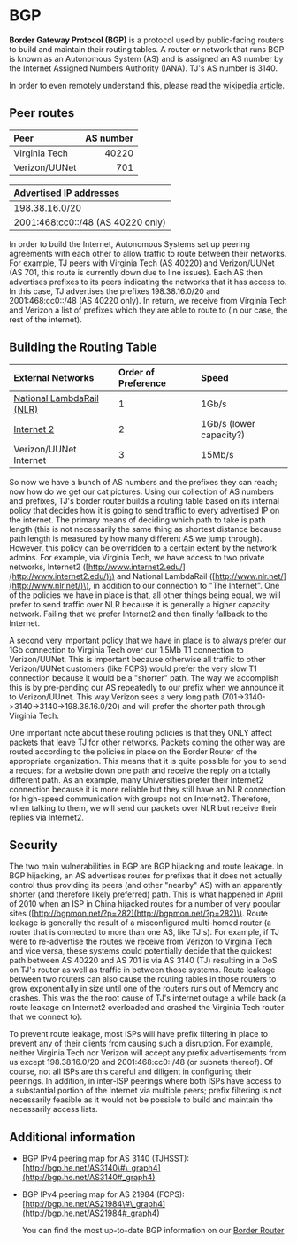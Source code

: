 # BGP

**Border Gateway Protocol \(BGP\)** is a protocol used by public-facing routers to build and maintain their routing tables. A router or network that runs BGP is known as an Autonomous System \(AS\) and is assigned an AS number by the Internet Assigned Numbers Authority \(IANA\). TJ's AS number is 3140.

In order to even remotely understand this, please read the [wikipedia article](https://en.wikipedia.org/wiki/Border_Gateway_Protocol).

## Peer routes

| Peer | AS number |
| :--- | ---: |
| Virginia Tech | 40220 |
| Verizon/UUNet | 701 |

| Advertised IP addresses |
| :--- |
| 198.38.16.0/20 |
| 2001:468:cc0::/48 \(AS 40220 only\) |

In order to build the Internet, Autonomous Systems set up peering agreements with each other to allow traffic to route between their networks. For example, TJ peers with Virginia Tech \(AS 40220\) and Verizon/UUNet \(AS 701, this route is currently down due to line issues\). Each AS then advertises prefixes to its peers indicating the networks that it has access to. In this case, TJ advertises the prefixes 198.38.16.0/20 and 2001:468:cc0::/48 \(AS 40220 only\). In return, we receive from Virginia Tech and Verizon a list of prefixes which they are able to route to \(in our case, the rest of the internet\).

## Building the Routing Table

| External Networks | Order of Preference | Speed |
| :--- | :--- | :--- |
| [National LambdaRail \(NLR\)](http://www.nlr.net) | 1 | 1Gb/s |
| [Internet 2](http://www.internet2.edu) | 2 | 1Gb/s \(lower capacity?\) |
| Verizon/UUNet Internet | 3 | 15Mb/s |

So now we have a bunch of AS numbers and the prefixes they can reach; now how do we get our cat pictures. Using our collection of AS numbers and prefixes, TJ's border router builds a routing table based on its internal policy that decides how it is going to send traffic to every advertised IP on the internet. The primary means of deciding which path to take is path length \(this is not necessarily the same thing as shortest distance because path length is measured by how many different AS we jump through\). However, this policy can be overridden to a certain extent by the network admins. For example, via Virginia Tech, we have access to two private networks, Internet2 \([http://www.internet2.edu/](http://www.internet2.edu/)\) and National LambdaRail \([http://www.nlr.net/](http://www.nlr.net/)\), in addition to our connection to "The Internet". One of the policies we have in place is that, all other things being equal, we will prefer to send traffic over NLR because it is generally a higher capacity network. Failing that we prefer Internet2 and then finally fallback to the Internet.

A second very important policy that we have in place is to always prefer our 1Gb connection to Virginia Tech over our 1.5Mb T1 connection to Verizon/UUNet. This is important because otherwise all traffic to other Verizon/UUNet customers \(like FCPS\) would prefer the very slow T1 connection because it would be a "shorter" path. The way we accomplish this is by pre-pending our AS repeatedly to our prefix when we announce it to Verizon/UUnet. This way Verizon sees a very long path \(701-&gt;3140-&gt;3140-&gt;3140-&gt;198.38.16.0/20\) and will prefer the shorter path through Virginia Tech.

One important note about these routing policies is that they ONLY affect packets that leave TJ for other networks. Packets coming the other way are routed according to the policies in place on the Border Router of the appropriate organization. This means that it is quite possible for you to send a request for a website down one path and receive the reply on a totally different path. As an example, many Universities prefer their Internet2 connection because it is more reliable but they still have an NLR connection for high-speed communication with groups not on Internet2. Therefore, when talking to them, we will send our packets over NLR but receive their replies via Internet2.

## Security

The two main vulnerabilities in BGP are BGP hijacking and route leakage. In BGP hijacking, an AS advertises routes for prefixes that it does not actually control thus providing its peers \(and other "nearby" AS\) with an apparently shorter \(and therefore likely preferred\) path. This is what happened in April of 2010 when an ISP in China hijacked routes for a number of very popular sites \([http://bgpmon.net/?p=282](http://bgpmon.net/?p=282)\). Route leakage is generally the result of a misconfigured multi-homed router \(a router that is connected to more than one AS, like TJ's\). For example, if TJ were to re-advertise the routes we receive from Verizon to Virginia Tech and vice versa, these systems could potentially decide that the quickest path between AS 40220 and AS 701 is via AS 3140 \(TJ\) resulting in a DoS on TJ's router as well as traffic in between those systems. Route leakage between two routers can also cause the routing tables in those routers to grow exponentially in size until one of the routers runs out of Memory and crashes. This was the the root cause of TJ's internet outage a while back \(a route leakage on Internet2 overloaded and crashed the Virginia Tech router that we connect to\).

To prevent route leakage, most ISPs will have prefix filtering in place to prevent any of their clients from causing such a disruption. For example, neither Virginia Tech nor Verizon will accept any prefix advertisements from us except 198.38.16.0/20 and 2001:468:cc0::/48 \(or subnets thereof\). Of course, not all ISPs are this careful and diligent in configuring their peerings. In addition, in inter-ISP peerings where both ISPs have access to a substantial portion of the Internet via multiple peers; prefix filtering is not necessarily feasible as it would not be possible to build and maintain the necessarily access lists.

## Additional information

* BGP IPv4 peering map for AS 3140 \(TJHSST\): [http://bgp.he.net/AS3140\#\_graph4](http://bgp.he.net/AS3140#_graph4)
* BGP IPv4 peering map for AS 21984 \(FCPS\): [http://bgp.he.net/AS21984\#\_graph4](http://bgp.he.net/AS21984#_graph4)

  You can find the most up-to-date BGP information on our [Border Router](../../machines/switches/)


